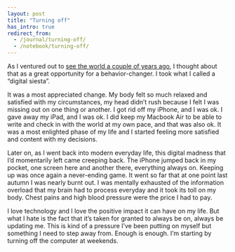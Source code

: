 ```yaml
---
layout: post
title: "Turning off"
has_intro: true
redirect_from:
  - /journal/turning-off/
  - /notebook/turning-off/
---
```


As I ventured out to [see the world a couple of years ago](/journal/getting-on-that-plane), I thought about that as a great opportunity for a behavior-changer. I took what I called a “digital siesta”.

It was a most appreciated change. My body felt so much relaxed and satisfied with my circumstances, my head didn’t rush because I felt I was missing out on one thing or another. I got rid off my iPhone, and I was ok. I gave away my iPad, and I was ok. I did keep my Macbook Air to be able to write and check in with the world at my own pace, and that was also ok. It was a most enlighted phase of my life and I started feeling more satisfied and content with my decisions.

Later on, as I went back into modern everyday life, this digital madness that I’d momentarily left came creeping back. The iPhone jumped back in my pocket, one screen here and another there, everything always on. Keeping up was once again a never-ending game. It went so far that at one point last autumn I was nearly burnt out. I was mentally exhausted of the information overload that my brain had to process everyday and it took its toll on my body. Chest pains and high blood pressure were the price I had to pay.

I love technology and I love the positive impact it can have on my life. But what I hate is the fact that it’s taken for granted to always be on, always be updating me. This is kind of a pressure I’ve been putting on myself but something I need to step away from. Enough is enough. I’m starting by turning off the computer at weekends.
